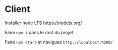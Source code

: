 # Client

Installer node LTS https://nodejs.org/

Faire `npm i` dans le root du projet

Faire `npm start` et naviguez `http://localhost:4200/`
